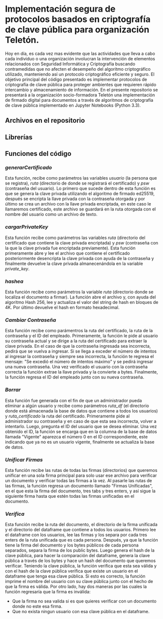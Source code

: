 # Implementación segura de protocolos basados en criptografía de clave pública para organización Teletón.

Hoy en día, es cada vez mas evidente que las actividades que lleva a cabo cada individuo o una organización involucran la intervención de elementos relacionados con Seguridad Informática y Criptografía buscando contramedidas que no afecten el desempeño del algoritmo criptográfico utilizado, manteniendo así un protocolo criptográfico eficiente y seguro. El objetivo principal del código presentado es implementar protocolos de criptografía de clave pública para proteger ambientes que requieren rápido intercambio y almacenamiento de información. En el presente repositorio se presentará a la organización socio-formadora Teletón una implementación de firmado digital para documentos a través de algoritmos de criptografía de clave pública implementado en Jupyter Notebooks (Python 3.3).

## Archivos en el repositorio

## **Librerías**

## **Funciones del código**

### *generarCertificado*
Esta función, recibe como parámetros las variables *usuario* (la persona que se registra), *ruta* (directorio de donde se registrará el certificado) y *psw* (contraseña del usuario). Lo primero que sucede dentro de esta función es que se genera la clave privada utilizando el algoritmo de firmado ed25519, después se encripta la llave privada con la contraseña otorgada y por último se crea un archivo con la llave privada encriptada, en este caso le llamaremos certificado, este archivo se guardará en la ruta otorgada con el nombre del usuario como un archivo de texto.

### *cargarPrivateKey*
Esta función recibe como parámetros las variables *ruta* (directorio del certificado que contiene la clave privada encriptada) y *psw* (contraseña con la que la clave privada fue encriptada previamente). Esta función primeramente abre y lee el archivo que contiene el certificado posteriormente desencripta la clave privada con ayuda de la contraseña y finalmente devuelve la clave privada almanecenándola en la variable *private_key*.

### *hashea*
Esta función recibe como parámetros la variable *ruta* (directorio donde se localiza el documento a firmar). La función abre el archivo y, con ayuda del algoritmo Hash 256, lee y actualiza el valor del string de hash en bloques de 4K. Por último devuelve el hash en formato hexadecimal.

### *Cambiar Contraseña*
Esta función recibe como parámentros la ruta del certificado, la ruta de la contraseña y el ID del empleado. Primeramente, la función le pide al usuario su contraseña actual y se dirige a la ruta del certificado para extraer la clave privada. En el caso de que la contraseña ingresada sea incorrecta, pedirá que se vuelva a ingresar. Si se llega a exceder el número de intentos al ingresar la contraseña y siempre sea incorrecta, la función te regresa el mensaje: "Se excedió el número de intentos máximo" y se pedirá ingresar una nueva contraseña. Una vez verificado el usuario con la contraseña correcta la función extrae la llave privada y la convierte a bytes. Finalmente, la función regresa el ID del empleado junto con su nueva contraseña. 

### *Borrar*
Esta función fue generada con el fin de que un administrador pueda eliminar a algún usuario y recibe como parámetros *ruta_df* (el directorio donde está almacenada la base de datos que contiene a todos los usuarios) y *ruta_certificado* la ruta del certificado. Primeramente pide al administrador su contraseña y en caso de que esta sea incorrecta, volver a intentarlo. Luego, pregunta el ID del usuario que se desea eliminar. Una vez obtenido el ID, la función se encarga que en la columna de la base de datos llamada "Vigente" aparezca el número 0 en el ID correspondiente, este indicando que ya no es un usuario vigente, finalmente se actualiza la base de datos.

### *Unificar Firmas*
Esta función recibe las rutas de todas las firmas (directorios) que queremos unificar en una sola firma principal para solo usar ese archivo para verificar un documento y verificar todas las firmas a la vez. Al pasarle las rutas de las firmas, la función  regresa un documento llamado "Firmas Unificadas", en el que esta la firma del documento, tres tabs y tres enters, y así sigue la siguiente firma hasta que estén todas las firmas unificadas en el documento.

### *Verifica*
Esta función recibe la ruta del documento, el directorio de la firma unificada y el directorio del dataframe que contiene a todos los usuarios. Primero lee el dataframe con los usuarios, lee las firmas y los separa por cada tres enters de la ruta unificada que es  cada persona. Después, ya que la función tiene la firma del documento y los bytes públicos de cada persona separados, separa la  firma de los public bytes. Luego genera el hash de la clave pública, para hacer la comparación del dataframe, genera la clave pública  a través de los bytes y hace un hash del documento que queremos verificar. Teniendo la clave pública, la función verifica que esta sea válida y con el hash de la clave pública verifica que existe un usuario en el dataframe que tenga esa clave pública. Si esto es correcto, la función imprime el nombre del usuario con su clave pública junto con el hecho de que la firma es válida. Por otro lado, hay dos maneras por las cuales la función regresaría que la firma es inválida:
- Que la firma no sea valida si es que quieres verificar con un documento donde no este esa firma.
- Que no exista ningun usuario con esa clave pública en el dataframe.
